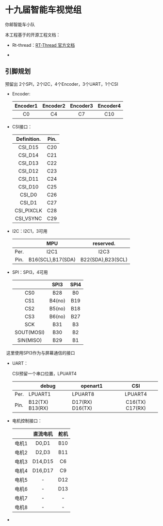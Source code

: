 # 十九届智能车视觉组

你邮智能车小队

本工程基于的开源工程文档：

- Rt-thread：[RT-Thread 官方文档](https://www.rt-thread.org/document/site/#/rt-thread-version/rt-thread-standard/README)

- 


## 引脚规划

预留出 2个SPI，2个I2C，4个Encoder，3个UART，1个CSI

- Encoder:

  | Encoder1 | Encoder2 | Encoder3 | Encoder4 |
  | :------: | :------: | :------: | :------: |
  |    C0    |    C4    |    C7    |   C10    |

  

- CSI接口：

  | Definition. | Pin. |
  | :---------: | :--: |
  |   CSI_D15   | C20  |
  |   CSI_D14   | C21  |
  |   CSI_D13   | C22  |
  |   CSI_D12   | C23  |
  |   CSI_D11   | C24  |
  |   CSI_D10   | C25  |
  |   CSI_D0    | C26  |
  |   CSI_D1    | C27  |
  | CSI_PIXCLK  | C28  |
  |  CSI_VSYNC  | C29  |

- I2C：I2C1，3可用

  |      |        MPU        |     reserved.     |
  | :--: | :---------------: | :---------------: |
  | Per. |       I2C1        |       I2C3        |
  | Pin. | B16(SCL),B17(SDA) | B22(SDA),B23(SCL) |

- SPI：SPI3，4可用

  |            |  SPI3  | SPI4 |
  | :--------: | :----: | :--: |
  |    CS0     |  B28   |  B0  |
  |    CS1     | B4(no) | B19  |
  |    CS2     | B5(no) | B18  |
  |    CS3     | B6(no) | B27  |
  |    SCK     |  B31   |  B3  |
  | SOUT(MOSI) |  B30   |  B2  |
  | SIN(MISO)  |  B29   |  B1  |


​	这里使用SPI3作为与屏幕通信的接口

- UART：

  CSI预留一个串口位置，LPUART4

  |      | debug            | openart1          |       CSI       |
  | ---- | ---------------- | ----------------- | :-------------: |
  | Per. | LPUART1          | LPUART8           |     LPUART4     |
  | Pin. | B12(TX)  B13(RX) | D17(RX)   D16(TX) | C16(TX) C17(RX) |

- 电机控制接口：

  |       | 直流电机 | 舵机 |
  | :---: | :------: | :--: |
  | 电机1 |  D0,D1   | B10  |
  | 电机2 |  D2,D3   | B11  |
  | 电机3 | D14,D15  |  C6  |
  | 电机4 | D16,D17  |  C9  |
  | 电机5 |    -     | D12  |
  | 电机6 |    -     | D13  |
  | 电机7 |    -     |  -   |
  | 电机8 |    -     |  -   |

- 